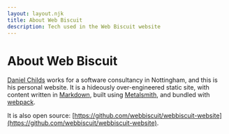 ```yaml
---
layout: layout.njk
title: About Web Biscuit
description: Tech used in the Web Biscuit website
---
```


# About Web Biscuit

[Daniel Childs](mailto:daniel@webbiscuit.co.uk) works for a software consultancy in Nottingham, and this is his personal website. 
It is a hideously over-engineered static site, with content
written in [Markdown](https://daringfireball.net/projects/markdown/), built using [Metalsmith](http://www.metalsmith.io/), and bundled with [webpack](https://webpack.js.org/). 

It is also open source: [https://github.com/webbiscuit/webbiscuit-website](https://github.com/webbiscuit/webbiscuit-website).

